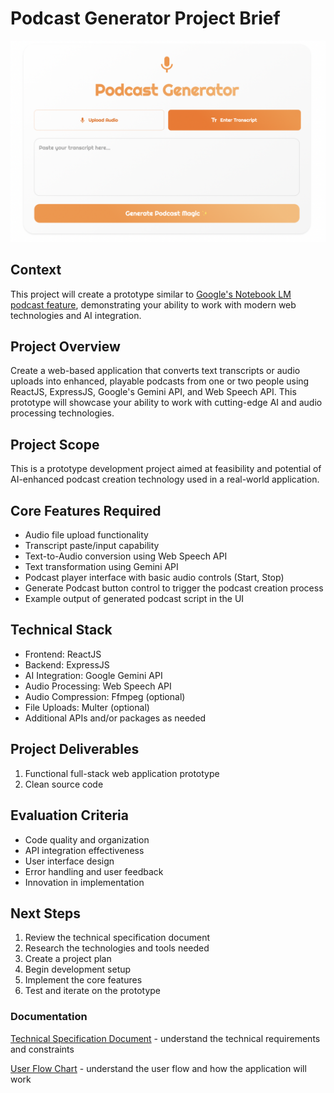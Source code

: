 # Podcast Generator Project Brief

<img src="./assets/podcast.png" alt="PodAI Creator Logo" width="750">

## Context
This project will create a prototype similar to [Google's Notebook LM podcast feature](https://notebooklm.google.com/), demonstrating your ability to work with modern web technologies and AI integration.

## Project Overview
Create a web-based application that converts text transcripts or audio uploads into enhanced, playable podcasts from one or two people using ReactJS, ExpressJS, Google's Gemini API, and Web Speech API. This prototype will showcase your ability to work with cutting-edge AI and audio processing technologies.

## Project Scope
This is a prototype development project aimed at feasibility and potential of AI-enhanced podcast creation technology used in a real-world application.

## Core Features Required
- Audio file upload functionality
- Transcript paste/input capability
- Text-to-Audio conversion using Web Speech API
- Text transformation using Gemini API
- Podcast player interface with basic audio controls (Start, Stop)
- Generate Podcast button control to trigger the podcast creation process
- Example output of generated podcast script in the UI

## Technical Stack
- Frontend: ReactJS
- Backend: ExpressJS
- AI Integration: Google Gemini API
- Audio Processing: Web Speech API
- Audio Compression: Ffmpeg (optional)
- File Uploads: Multer (optional)
- Additional APIs and/or packages as needed

## Project Deliverables
1. Functional full-stack web application prototype
2. Clean source code


## Evaluation Criteria
- Code quality and organization
- API integration effectiveness
- User interface design
- Error handling and user feedback
- Innovation in implementation

## Next Steps
1. Review the technical specification document
2. Research the technologies and tools needed
3. Create a project plan
4. Begin development setup
5. Implement the core features
6. Test and iterate on the prototype

### Documentation

[Technical Specification Document](./spec.md) - understand the technical requirements and constraints

[User Flow Chart](user-flow.md) - understand the user flow and how the application will work